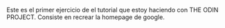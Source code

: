 Este es el primer ejercicio de el tutorial que estoy haciendo con THE ODIN PROJECT. Consiste en recrear la homepage de google.